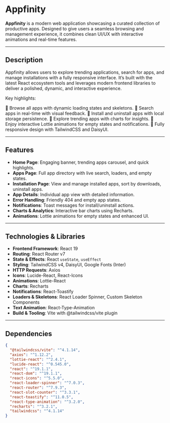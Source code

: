 # Appfinity

**Appfinity** is a modern web application showcasing a curated collection of productive apps. Designed to give users a seamless browsing and management experience, it combines clean UI/UX with interactive animations and real-time features.

---

## Description

Appfinity allows users to explore trending applications, search for apps, and manage installations with a fully responsive interface. It’s built with the latest React ecosystem tools and leverages modern frontend libraries to deliver a polished, dynamic, and interactive experience.

Key highlights:

🎯 Browse all apps with dynamic loading states and skeletons.
🎯 Search apps in real-time with visual feedback.
🎯 Install and uninstall apps with local storage persistence.
🎯 Explore trending apps with charts for insights.
🎯 Enjoy interactive Lottie animations for empty states and notifications.
🎯 Fully responsive design with TailwindCSS and DaisyUI.

---

## Features

- **Home Page**: Engaging banner, trending apps carousel, and quick highlights.
- **Apps Page**: Full app directory with live search, loaders, and empty states.
- **Installation Page**: View and manage installed apps, sort by downloads, uninstall apps.
- **App Details**: Individual app view with detailed information.
- **Error Handling**: Friendly 404 and empty app states.
- **Notifications**: Toast messages for install/uninstall actions.
- **Charts & Analytics**: Interactive bar charts using Recharts.
- **Animations**: Lottie animations for empty states and enhanced UI.

---

## Technologies & Libraries

- **Frontend Framework**: React 19
- **Routing**: React Router v7
- **State & Effects**: React `useState`, `useEffect`
- **Styling**: TailwindCSS v4, DaisyUI, Google Fonts (Inter)
- **HTTP Requests**: Axios
- **Icons**: Lucide-React, React-Icons
- **Animations**: Lottie-React
- **Charts**: Recharts
- **Notifications**: React-Toastify
- **Loaders & Skeletons**: React Loader Spinner, Custom Skeleton Components
- **Text Animation**: React-Type-Animation
- **Build & Tooling**: Vite with @tailwindcss/vite plugin

---

## Dependencies

```json
{
  "@tailwindcss/vite": "^4.1.14",
  "axios": "^1.12.2",
  "lottie-react": "^2.4.1",
  "lucide-react": "^0.545.0",
  "react": "^19.1.1",
  "react-dom": "^19.1.1",
  "react-icons": "^5.5.0",
  "react-loader-spinner": "^7.0.3",
  "react-router": "^7.9.3",
  "react-slot-counter": "^3.3.1",
  "react-toastify": "^11.0.5",
  "react-type-animation": "^3.2.0",
  "recharts": "^3.2.1",
  "tailwindcss": "^4.1.14"
}
```
